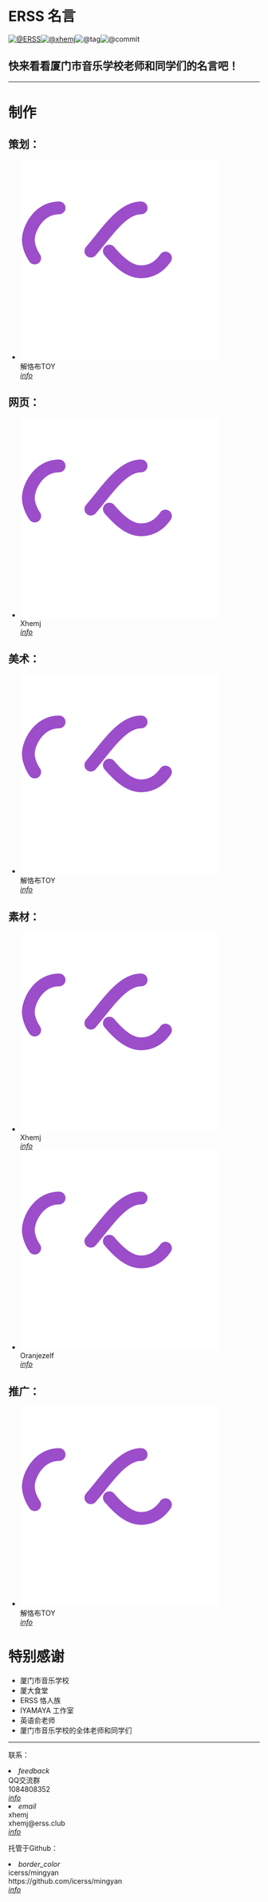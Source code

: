 <!-- Start about.html -->
# ERSS 名言

[![@ERSS](https://badgen.net/badge/icon/ERSS?icon=bitcoin-lightning&amp;label)](https://github.com/icerss/mingyan)[![@xhemj](https://badgen.net/badge/icon/xhemj/mingyan?icon=github&amp;label)](https://github.com/xhemj)![@tag](https://badgen.net/github/tag/xhemj/mingyan)![@commit](https://badgen.net/github/last-commit/xhemj/mingyan)

## 快来看看厦门市音乐学校老师和同学们的名言吧！
---
# 制作
## 策划：

<ul class="mdui-list">
  <li class="mdui-list-item mdui-ripple">
    <div class="mdui-list-item-avatar" onclick="_mingyan.checkFaceClickTime('BlackToy')"><img class="lazyload"
        src="./src/loading.svg" data-src="https://s-sh-1943-pic1.oss.dogecdn.com/2020/11/01/pzaTck9KuqJdHyv.jpg" />
    </div>
    <div class="mdui-list-item-content">解恪布TOY</div>
    <a href="https://space.bilibili.com/337073401"><i class="mdui-list-item-icon mdui-icon material-icons">info</i></a>
  </li>
</ul>

## 网页：

<ul class="mdui-list">
  <li class="mdui-list-item mdui-ripple">
    <div class="mdui-list-item-avatar" onclick="_mingyan.checkFaceClickTime('xhemj')"><img class="lazyload"
        src="./src/loading.svg" data-src="https://s-sh-1943-pic1.oss.dogecdn.com/2021/04/05/Bext3hDK1nrZM7y.png" />
    </div>
    <div class="mdui-list-item-content">Xhemj</div>
    <a href="https://space.bilibili.com/226208916"><i class="mdui-list-item-icon mdui-icon material-icons">info</i></a>
  </li>
</ul>

## 美术：

<ul class="mdui-list">
  <li class="mdui-list-item mdui-ripple">
    <div class="mdui-list-item-avatar" onclick="_mingyan.checkFaceClickTime('BlackToy')"><img class="lazyload"
        src="./src/loading.svg" data-src="https://s-sh-1943-pic1.oss.dogecdn.com/2020/11/01/pzaTck9KuqJdHyv.jpg" />
    </div>
    <div class="mdui-list-item-content">解恪布TOY</div>
    <a href="https://space.bilibili.com/337073401"><i class="mdui-list-item-icon mdui-icon material-icons">info</i></a>
  </li>
</ul>

## 素材：

<ul class="mdui-list">
  <li class="mdui-list-item mdui-ripple">
    <div class="mdui-list-item-avatar" onclick="_mingyan.checkFaceClickTime('xhemj')"><img class="lazyload"
        src="./src/loading.svg" data-src="https://s-sh-1943-pic1.oss.dogecdn.com/2021/04/05/Bext3hDK1nrZM7y.png" />
    </div>
    <div class="mdui-list-item-content">Xhemj</div>
    <a href="https://space.bilibili.com/226208916"><i class="mdui-list-item-icon mdui-icon material-icons">info</i></a>
  </li>
  <li class="mdui-list-item mdui-ripple">
    <div class="mdui-list-item-avatar" onclick="_mingyan.checkFaceClickTime('Oranjezelv')"><img class="lazyload"
        src="./src/loading.svg" data-src="https://s-sh-1943-pic1.oss.dogecdn.com/2020/11/01/ejgOW7QY8MFmDU5.jpg" />
    </div>
    <div class="mdui-list-item-content">Oranjezelf</div>
    <a href="https://space.bilibili.com/368095014"><i class="mdui-list-item-icon mdui-icon material-icons">info</i></a>
  </li>
</ul>

## 推广：

<ul class="mdui-list">
  <li class="mdui-list-item mdui-ripple">
    <div class="mdui-list-item-avatar" onclick="_mingyan.checkFaceClickTime('BlackToy')"><img class="lazyload"
        src="./src/loading.svg" data-src="https://s-sh-1943-pic1.oss.dogecdn.com/2020/11/01/pzaTck9KuqJdHyv.jpg" />
    </div>
    <div class="mdui-list-item-content">解恪布TOY</div>
    <a href="https://space.bilibili.com/337073401"><i class="mdui-list-item-icon mdui-icon material-icons">info</i></a>
  </li>
</ul>


# 特别感谢
<ul class="mdui-list">
  <li class="mdui-list-item mdui-ripple">
    <div class="mdui-list-item-content">厦门市音乐学校</div>
  </li>
  <li class="mdui-list-item mdui-ripple">
    <div class="mdui-list-item-content">厦大食堂</div>
  </li>
  <li class="mdui-list-item mdui-ripple">
    <div class="mdui-list-item-content">ERSS 恪人族</div>
  </li>
  <li class="mdui-list-item mdui-ripple">
    <div class="mdui-list-item-content">IYAMAYA 工作室</div>
  </li>
  <li class="mdui-list-item mdui-ripple">
    <div class="mdui-list-item-content">英语俞老师</div>
  </li>
  <li class="mdui-list-item mdui-ripple">
    <div class="mdui-list-item-content">厦门市音乐学校的全体老师和同学们</div>
  </li>
</ul>

---
联系：

<li class="mdui-list-item mdui-ripple">
  <i class="mdui-list-item-icon mdui-icon material-icons mdui-text-color-purple-400">feedback</i>
  <div class="mdui-list-item-content">
    <div class="mdui-list-item-title">QQ交流群</div>
    <div class="mdui-list-item-text">1084808352</div>
  </div><a href="https://jq.qq.com/?_wv=1027&k=jKy2qW7R"><i
      class="mdui-list-item-icon mdui-icon material-icons">info</i></a>
</li>
<li class="mdui-list-item mdui-ripple">
  <i class="mdui-list-item-icon mdui-icon material-icons mdui-text-color-purple-400">email</i>
  <div class="mdui-list-item-content">
    <div class="mdui-list-item-title">xhemj</div>
    <div class="mdui-list-item-text">xhemj@erss.club</div>
  </div><a href="mailto:xhemj@erss.club"><i class="mdui-list-item-icon mdui-icon material-icons">info</i></a>
</li>


托管于Github：

<li class="mdui-list-item mdui-ripple">
  <i class="mdui-list-item-icon mdui-icon material-icons mdui-text-color-purple">border_color</i>
  <div class="mdui-list-item-content">
    <div class="mdui-list-item-title">icerss/mingyan</div>
    <div class="mdui-list-item-text">https://github.com/icerss/mingyan</div>
  </div><a href="https://github.com/icerss/mingyan"><i class="mdui-list-item-icon mdui-icon material-icons">info</i></a>
</li>

<script>lazyload()</script>
<!-- End about.html -->